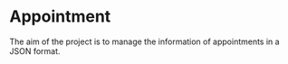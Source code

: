 # Appointment
The aim of the project is to manage the information of appointments in a JSON format.
